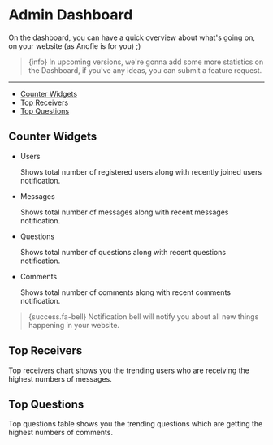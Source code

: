 # Admin Dashboard

On the dashboard, you can have a quick overview about what's going on, on your website (as Anofie is for you) ;)

> {info} In upcoming versions, we're gonna add some more statistics on the Dashboard, if you've any ideas, you can submit a feature request.

---

- [Counter Widgets](#Counter-Widgets)
- [Top Receivers](#Top-Receivers)
- [Top Questions](#Top-Questions)


<a name="Counter-Widgets"></a>
## Counter Widgets

- Users

    Shows total number of registered users along with recently joined users notification.


- Messages

    Shows total number of messages along with recent messages notification.
    

- Questions

    Shows total number of questions along with recent questions notification.

- Comments

    Shows total number of comments along with recent comments notification.


> {success.fa-bell} Notification bell will notify you about all new things happening in your website.


<a name="Top-Receivers"></a>
## Top Receivers

Top receivers chart shows you the trending users who are receiving the highest numbers of messages.


<a name="Top-Questions"></a>
## Top Questions

Top questions table shows you the trending questions which are getting the highest numbers of comments.